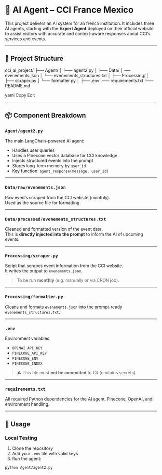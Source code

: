 # 🤖 AI Agent – CCI France Mexico

This project delivers an AI system for an french institution. It includes three AI agents, starting with the **Expert Agent** deployed on their official website to assist visitors with accurate and context-aware responses about CCI's services and events.

---

## 📁 Project Structure

cci_ai_project/
├── Agent/
│ └── agent2.py
│
├── Data/
│ ── evenements.json
│ └── evenements_structures.txt
│
├── Processing/
│ ├── scraper.py
│ └── formatter.py
│
├── .env
├── requirements.txt
└── README.md

yaml
Copy
Edit

---

## 📦 Component Breakdown

### `Agent/agent2.py`
The main LangChain-powered AI agent:
- Handles user queries
- Uses a Pinecone vector database for CCI knowledge
- Injects structured events into the prompt
- Stores long-term memory by `user_id`
- Key function: `agent_response(message, user_id)`

---

### `Data/raw/evenements.json`
Raw events scraped from the CCI website (monthly).  
Used as the source file for formatting.

---

### `Data/processed/evenements_structures.txt`
Cleaned and formatted version of the event data.  
This is **directly injected into the prompt** to inform the AI of upcoming events.

---

### `Processing/scraper.py`
Script that scrapes event information from the CCI website.  
It writes the output to `evenements.json`.  
> To be run **monthly** (e.g. manually or via CRON job).

---

### `Processing/formatter.py`
Cleans and formats `evenements.json` into the prompt-ready `evenements_structures.txt`.

---

### `.env`
Environment variables:
- `OPENAI_API_KEY`
- `PINECONE_API_KEY`
- `PINECONE_ENV`
- `PINECONE_INDEX`

> ⚠️ This file must **not be committed** to Git (contains secrets).

---

### `requirements.txt`
All required Python dependencies for the AI agent, Pinecone, OpenAI, and environment handling.

---

## 🚀 Usage

### Local Testing

1. Clone the repository
2. Add your `.env` file with valid keys
3. Run the agent:
```bash
python Agent/agent2.py